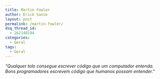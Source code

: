 ```yaml
---
title: Martin Fowler
author: Erick Sasse
layout: post
permalink: /martin-fowler/
dsq_thread_id:
  - 262148194
categories:
  - Geral
tags:
  - Geral
---
```

*&#8220;Qualquer tolo consegue escrever c&oacute;digo que um computador entenda. Bons programadores escrevem c&oacute;digo que humanos possam entender.&#8221;*